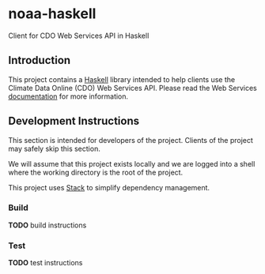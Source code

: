 # noaa-haskell

Client for CDO Web Services API in Haskell

## Introduction

This project contains a [Haskell][haskell] library intended to help clients use
the Climate Data Online (CDO) Web Services API. Please read the Web Services
[documentation][noaa] for more information.

## Development Instructions

This section is intended for developers of the project. Clients of the project
may safely skip this section.

We will assume that this project exists locally and we are logged into a shell
where the working directory is the root of the project.

This project uses [Stack][stack] to simplify dependency management.

### Build

**TODO** build instructions

### Test

**TODO** test instructions

[haskell]: https://www.haskell.org
[stack]: https://www.haskellstack.org
[noaa]: https://www.ncdc.noaa.gov/cdo-web/webservices/v2#gettingStarted
